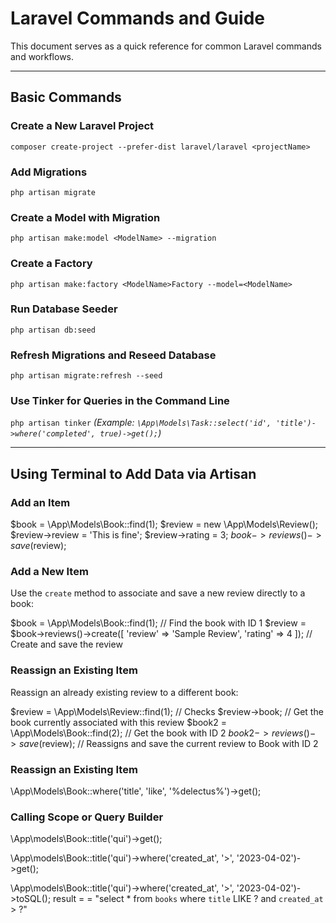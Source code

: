 # Laravel Commands and Guide

This document serves as a quick reference for common Laravel commands and workflows.

---

## Basic Commands

### Create a New Laravel Project

`composer create-project --prefer-dist laravel/laravel <projectName>`

### Add Migrations

`php artisan migrate`

### Create a Model with Migration

`php artisan make:model <ModelName> --migration`

### Create a Factory

`php artisan make:factory <ModelName>Factory --model=<ModelName>`

### Run Database Seeder

`php artisan db:seed`

### Refresh Migrations and Reseed Database

`php artisan migrate:refresh --seed`

### Use Tinker for Queries in the Command Line

`php artisan tinker`
_(Example: `\App\Models\Task::select('id', 'title')->where('completed', true)->get();`)_

---

## Using Terminal to Add Data via Artisan

### Add an Item

$book = \App\Models\Book::find(1);
$review = new \App\Models\Review();
$review->review = 'This is fine';
$review->rating = 3;
$book->reviews()->save($review);

### Add a New Item

Use the `create` method to associate and save a new review directly to a book:

$book = \App\Models\Book::find(1); // Find the book with ID 1
$review = $book->reviews()->create([
'review' => 'Sample Review',
'rating' => 4
]); // Create and save the review

### Reassign an Existing Item

Reassign an already existing review to a different book:

$review = \App\Models\Review::find(1);  // Checks
$review->book; // Get the book currently associated with this review
$book2 = \App\Models\Book::find(2);  // Get the book with ID 2
$book2->reviews()->save($review); // Reassigns and save the current review to Book with ID 2

### Reassign an Existing Item

\App\Models\Book::where('title', 'like', '%delectus%')->get();

### Calling Scope or Query Builder

<!-- After creating a querying function we can call it in tinker terminal,  e.g. scopeTitle = (title) -->

\App\models\Book::title('qui')->get();

<!-- We can also add another parameters-->

\App\models\Book::title('qui')->where('created_at', '>', '2023-04-02')->get();

<!-- We can convert those lines above into SQL Query by adding ' toSQL() '  -->

\App\models\Book::title('qui')->where('created_at', '>', '2023-04-02')->toSQL();
result = = "select \* from `books` where `title` LIKE ? and `created_at` > ?"

